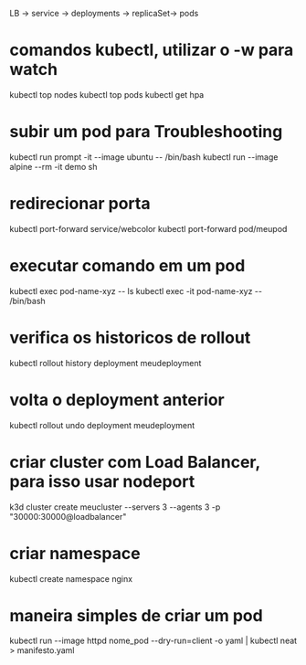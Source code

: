 
LB -> service -> deployments -> replicaSet-> pods

# comandos kubectl, utilizar o -w para watch
kubectl top nodes
kubectl top pods
kubectl get hpa

# subir um pod para Troubleshooting
kubectl run prompt -it --image ubuntu -- /bin/bash
kubectl run --image alpine --rm -it demo sh

# redirecionar porta
kubectl port-forward service/webcolor
kubectl port-forward pod/meupod

# executar comando em um pod
kubectl exec pod-name-xyz -- ls
kubectl exec -it pod-name-xyz -- /bin/bash

# verifica os historicos de rollout
kubectl rollout history deployment meudeployment

# volta o deployment anterior
kubectl rollout undo deployment meudeployment

# criar cluster com Load Balancer, para isso usar nodeport
k3d cluster create meucluster --servers 3 --agents 3 -p "30000:30000@loadbalancer"

# criar namespace
kubectl create namespace nginx

# maneira simples de criar um pod
kubectl run --image httpd nome_pod --dry-run=client -o yaml | kubectl neat > manifesto.yaml








